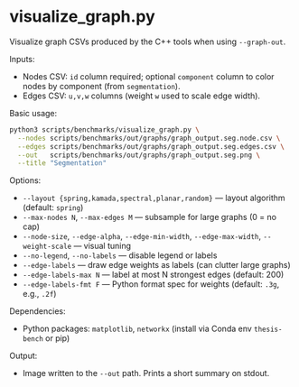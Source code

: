 # visualize_graph.py

Visualize graph CSVs produced by the C++ tools when using `--graph-out`.

Inputs:

- Nodes CSV: `id` column required; optional `component` column to color nodes by component (from `segmentation`).
- Edges CSV: `u,v,w` columns (weight `w` used to scale edge width).

Basic usage:

```bash
python3 scripts/benchmarks/visualize_graph.py \
  --nodes scripts/benchmarks/out/graphs/graph_output.seg.node.csv \
  --edges scripts/benchmarks/out/graphs/graph_output.seg.edges.csv \
  --out   scripts/benchmarks/out/graphs/graph_output.seg.png \
  --title "Segmentation"
```

Options:

- `--layout {spring,kamada,spectral,planar,random}` — layout algorithm (default: `spring`)
- `--max-nodes N`, `--max-edges M` — subsample for large graphs (0 = no cap)
- `--node-size`, `--edge-alpha`, `--edge-min-width`, `--edge-max-width`, `--weight-scale` — visual tuning
- `--no-legend`, `--no-labels` — disable legend or labels
- `--edge-labels` — draw edge weights as labels (can clutter large graphs)
- `--edge-labels-max N` — label at most N strongest edges (default: 200)
- `--edge-labels-fmt F` — Python format spec for weights (default: `.3g`, e.g., `.2f`)

Dependencies:

- Python packages: `matplotlib`, `networkx` (install via Conda env `thesis-bench` or pip)

Output:

- Image written to the `--out` path. Prints a short summary on stdout.
